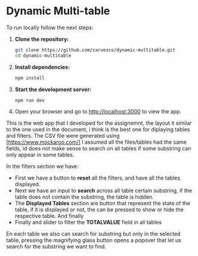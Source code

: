 # Dynamic Multi-table

To run locally follow the next steps:

1. **Clone the repository:**

   ```bash
   git clone https://github.com/carvesco/dynamic-multitable.git
   cd dynamic-multitable
   ```

2. **Install dependencies:**

   ```bash
   npm install
   ```

3. **Start the development server:**

   ```bash
   npm run dev
   ```

4. Open your browser and go to [http://localhost:3000](http://localhost:3000) to view the app.

This is the web app that I developed for the assignemnt, the layout it similar to the one used in the document, i think is the best one for diplaying tables and filters. The CSV file were generated using [https://www.mockaroo.com/] I assumed all the files/tables had the same fields, id does not make sense to search on all tables if some substring can only appear in some tables.

In the filters section we have:

- First we have a button to **reset** all the filters, and have all the tables displayed.
- Next we have an input to **search** across all table certain substring, if the table does not contain the substring, the table is hidden.
- The **Displayed Tables** section are button that represent the state of the table, if it is displayed or not, the can be pressed to show or hide the respective table. And finally
- Finally and slider to filter the **TOTALVALUE** field in all tables

En each table we also can search for substring but only in the selected table, pressing the magnifying glass button opens a popover that let us search for the substring we want to find.
